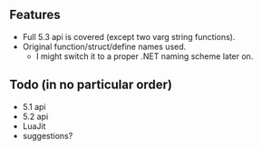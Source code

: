 ## Features
- Full 5.3 api is covered (except two varg string functions).
- Original function/struct/define names used.
  - I might switch it to a proper .NET naming scheme later on.

## Todo (in no particular order)
- 5.1 api
- 5.2 api
- LuaJit
- suggestions?